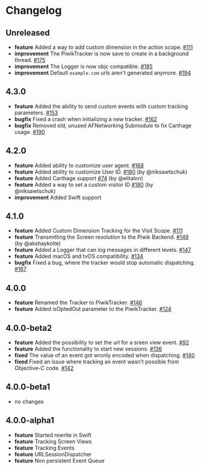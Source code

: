 # Changelog

## Unreleased
* **feature** Added a way to add custom dimension in the action scope. [#111](https://github.com/piwik/piwik-sdk-ios/issues/111)
* **improvement** The PiwikTracker is now save to create in a background thread. [#175](https://github.com/piwik/piwik-sdk-ios/pull/175)
* **improvement** The Logger is now objc compatible. [#185](https://github.com/piwik/piwik-sdk-ios/issues/185)
* **improvement** Default `example.com` urls aren't generated anymore. [#194](https://github.com/piwik/piwik-sdk-ios/pull/195)

## 4.3.0
* **feature** Added the ability to send custom events with custom tracking parameters. [#153](https://github.com/piwik/piwik-sdk-ios/issues/153)
* **bugfix** Fixed a crash when initializing a new tracker. [#162](https://github.com/piwik/piwik-sdk-ios/issues/162)
* **bugfix** Removed old, unused AFNetworking Submodule to fix Carthage usage. [#190](https://github.com/piwik/piwik-sdk-ios/issues/190)

## 4.2.0
* **feature** Added ability to customize user agent. [#168](https://github.com/piwik/piwik-sdk-ios/pull/168)
* **feature** Added ability to customize User ID.
[#180](https://github.com/piwik/piwik-sdk-ios/issues/180) (by @niksawtschuk)
* **feature** Added Carthage support [#74](https://github.com/piwik/piwik-sdk-ios/issues/74) (by @elitalon)
* **feature** Added a way to set a custom visitor ID [#180](https://github.com/piwik/piwik-sdk-ios/pull/181) (by @niksawtschuk)
* **improvement** Added Swift support

## 4.1.0
* **feature** Added Custom Dimension Tracking for the Visit Scope. [#111](https://github.com/piwik/piwik-sdk-ios/issues/111)
* **feature** Transmitting the Screen resolution to the Piwik Backend. [#149](https://github.com/piwik/piwik-sdk-ios/issues/149) (by @akshaykolte)
* **feature** Added a Logger that can log messages in different levels. [#147](https://github.com/piwik/piwik-sdk-ios/issues/147)
* **feature** Added macOS and tvOS compatibility. [#134](https://github.com/piwik/piwik-sdk-ios/issues/134)
* **bugfix** Fixed a bug, where the tracker would stop automatic dispatching. [#167](https://github.com/piwik/piwik-sdk-ios/issues/167)

## 4.0.0
* **feature** Renamed the Tracker to PiwikTracker. [#146](https://github.com/piwik/piwik-sdk-ios/issues/146)
* **feature** Added isOptedOut parameter to the PiwikTracker. [#124](https://github.com/piwik/piwik-sdk-ios/issues/124)

## 4.0.0-beta2
* **feature** Added the possibility to set the url for a sreen view event. [#92](https://github.com/piwik/piwik-sdk-ios/issues/92)
* **feature** Added the functionality to start new sessions. [#136](https://github.com/piwik/piwik-sdk-ios/issues/136)
* **fixed** The value of an event got wronly encoded when dispatching. [#140](https://github.com/piwik/piwik-sdk-ios/pull/140)
* **fixed** Fixed an issue where tracking an event wasn’t possible from Objective-C code. [#142](https://github.com/piwik/piwik-sdk-ios/issues/142)

## 4.0.0-beta1
* no changes

## 4.0.0-alpha1
* **feature** Started rewrite in Swift
* **feature** Tracking Screen Views
* **feature** Tracking Events
* **feature** URLSessionDispatcher
* **feature** Non persistent Event Queue
